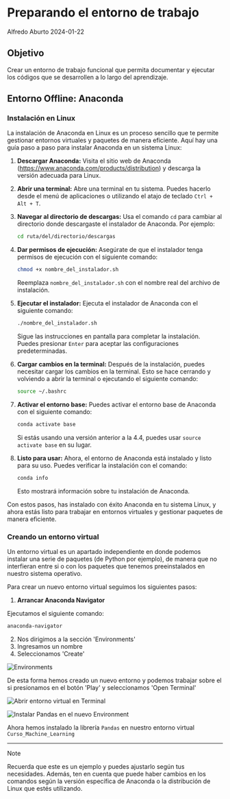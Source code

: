# Preparando el entorno de trabajo
Alfredo Aburto
2024-01-22

## Objetivo

Crear un entorno de trabajo funcional que permita documentar y ejecutar los
códigos que se desarrollen a lo largo del aprendizaje.

## Entorno Offline: Anaconda

### Instalación en Linux

La instalación de Anaconda en Linux es un proceso sencillo que te permite gestionar entornos virtuales y paquetes de manera eficiente. Aquí hay una guía paso a paso para instalar Anaconda en un sistema Linux:

1. **Descargar Anaconda:**
   Visita el sitio web de Anaconda (https://www.anaconda.com/products/distribution) y descarga la versión adecuada para Linux.

2. **Abrir una terminal:**
   Abre una terminal en tu sistema. Puedes hacerlo desde el menú de aplicaciones o utilizando el atajo de teclado `Ctrl + Alt + T`.

3. **Navegar al directorio de descargas:**
   Usa el comando `cd` para cambiar al directorio donde descargaste el instalador de Anaconda. Por ejemplo:

   ```bash
   cd ruta/del/directorio/descargas
   ```

4. **Dar permisos de ejecución:**
   Asegúrate de que el instalador tenga permisos de ejecución con el siguiente comando:

   ```bash
   chmod +x nombre_del_instalador.sh
   ```

   Reemplaza `nombre_del_instalador.sh` con el nombre real del archivo de instalación.

5. **Ejecutar el instalador:**
   Ejecuta el instalador de Anaconda con el siguiente comando:

   ```bash
   ./nombre_del_instalador.sh
   ```

   Sigue las instrucciones en pantalla para completar la instalación. Puedes presionar `Enter` para aceptar las configuraciones predeterminadas.

6. **Cargar cambios en la terminal:**
   Después de la instalación, puedes necesitar cargar los cambios en la terminal. Esto se hace cerrando y volviendo a abrir la terminal o ejecutando el siguiente comando:

   ```bash
   source ~/.bashrc
   ```

7. **Activar el entorno base:**
   Puedes activar el entorno base de Anaconda con el siguiente comando:

   ```bash
   conda activate base
   ```

   Si estás usando una versión anterior a la 4.4, puedes usar `source activate base` en su lugar.

8. **Listo para usar:**
   Ahora, el entorno de Anaconda está instalado y listo para su uso. Puedes verificar la instalación con el comando:

   ```bash
   conda info
   ```

   Esto mostrará información sobre tu instalación de Anaconda.

Con estos pasos, has instalado con éxito Anaconda en tu sistema Linux, y ahora estás listo para trabajar en entornos virtuales y gestionar paquetes de manera eficiente.

### Creando un entorno virtual

Un entorno virtual es un apartado independiente en donde podemos instalar una
serie de paquetes (de Python por ejemplo), de manera que no interfieran entre si
o con los paquetes que tenemos preeinstalados en nuestro sistema operativo.

Para crear un nuevo entorno virtual seguimos los siguientes pasos:

1. **Arrancar Anaconda Navigator**

Ejecutamos el siguiente comando:

```bash
anaconda-navigator
```

2. Nos dirigimos a la sección 'Environments'
3. Ingresamos un nombre
4. Seleccionamos 'Create'

![Environments](https://github.com/alabacw74/Python-para-Analisis-de-datos/blob/main/Machine_Learning/images/preparacion_entorno_de_trabajo/preparacion_entorno_trabajo_01.png "Creando un nuevo Environment")

De esta forma hemos creado un nuevo entorno y podemos trabajar sobre el si 
presionamos en el botón 'Play' y seleccionamos 'Open Terminal'

![Abrir entorno virtual en Terminal](https://github.com/alabacw74/Python-para-Analisis-de-datos/blob/main/Machine_Learning/images/preparacion_entorno_de_trabajo/preparacion_entorno_trabajo_02.png "Abrir entorno virtual en Terminal")

![Instalar Pandas en el nuevo Environment](https://github.com/alabacw74/Python-para-Analisis-de-datos/blob/main/Machine_Learning/images/preparacion_entorno_de_trabajo/preparacion_entorno_trabajo_03.png "Instalar Pandas en el nuevo Environment")

Ahora hemos instalado la librería `Pandas` en nuestro entorno virtual `Curso_Machine_Learning`

---
> [!NOTE]
> Recuerda que este es un ejemplo y puedes ajustarlo según tus necesidades. Además, ten en cuenta que puede haber cambios en los comandos según la versión específica de Anaconda o la distribución de Linux que estés utilizando.
